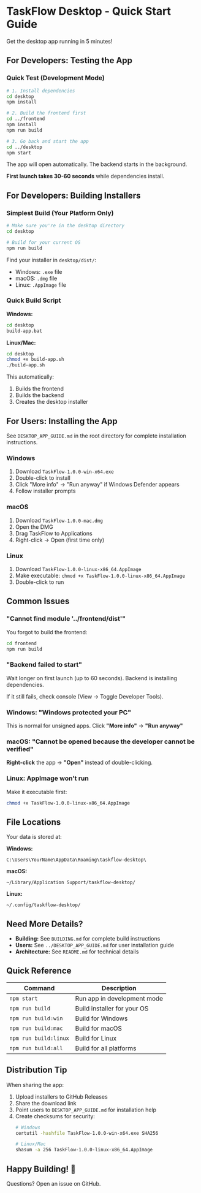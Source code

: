 # TaskFlow Desktop - Quick Start Guide

Get the desktop app running in 5 minutes!

## For Developers: Testing the App

### Quick Test (Development Mode)

```bash
# 1. Install dependencies
cd desktop
npm install

# 2. Build the frontend first
cd ../frontend
npm install
npm run build

# 3. Go back and start the app
cd ../desktop
npm start
```

The app will open automatically. The backend starts in the background.

**First launch takes 30-60 seconds** while dependencies install.

## For Developers: Building Installers

### Simplest Build (Your Platform Only)

```bash
# Make sure you're in the desktop directory
cd desktop

# Build for your current OS
npm run build
```

Find your installer in `desktop/dist/`:
- Windows: `.exe` file
- macOS: `.dmg` file
- Linux: `.AppImage` file

### Quick Build Script

**Windows:**
```cmd
cd desktop
build-app.bat
```

**Linux/Mac:**
```bash
cd desktop
chmod +x build-app.sh
./build-app.sh
```

This automatically:
1. Builds the frontend
2. Builds the backend
3. Creates the desktop installer

## For Users: Installing the App

See `DESKTOP_APP_GUIDE.md` in the root directory for complete installation instructions.

### Windows
1. Download `TaskFlow-1.0.0-win-x64.exe`
2. Double-click to install
3. Click "More info" → "Run anyway" if Windows Defender appears
4. Follow installer prompts

### macOS
1. Download `TaskFlow-1.0.0-mac.dmg`
2. Open the DMG
3. Drag TaskFlow to Applications
4. Right-click → Open (first time only)

### Linux
1. Download `TaskFlow-1.0.0-linux-x86_64.AppImage`
2. Make executable: `chmod +x TaskFlow-1.0.0-linux-x86_64.AppImage`
3. Double-click to run

## Common Issues

### "Cannot find module '../frontend/dist'"

You forgot to build the frontend:
```bash
cd frontend
npm run build
```

### "Backend failed to start"

Wait longer on first launch (up to 60 seconds). Backend is installing dependencies.

If it still fails, check console (View → Toggle Developer Tools).

### Windows: "Windows protected your PC"

This is normal for unsigned apps. Click **"More info"** → **"Run anyway"**

### macOS: "Cannot be opened because the developer cannot be verified"

**Right-click** the app → **"Open"** instead of double-clicking.

### Linux: AppImage won't run

Make it executable first:
```bash
chmod +x TaskFlow-1.0.0-linux-x86_64.AppImage
```

## File Locations

Your data is stored at:

**Windows:**
```
C:\Users\YourName\AppData\Roaming\taskflow-desktop\
```

**macOS:**
```
~/Library/Application Support/taskflow-desktop/
```

**Linux:**
```
~/.config/taskflow-desktop/
```

## Need More Details?

- **Building:** See `BUILDING.md` for complete build instructions
- **Users:** See `../DESKTOP_APP_GUIDE.md` for user installation guide
- **Architecture:** See `README.md` for technical details

## Quick Reference

| Command | Description |
|---------|-------------|
| `npm start` | Run app in development mode |
| `npm run build` | Build installer for your OS |
| `npm run build:win` | Build for Windows |
| `npm run build:mac` | Build for macOS |
| `npm run build:linux` | Build for Linux |
| `npm run build:all` | Build for all platforms |

## Distribution Tip

When sharing the app:

1. Upload installers to GitHub Releases
2. Share the download link
3. Point users to `DESKTOP_APP_GUIDE.md` for installation help
4. Create checksums for security:
   ```bash
   # Windows
   certutil -hashfile TaskFlow-1.0.0-win-x64.exe SHA256

   # Linux/Mac
   shasum -a 256 TaskFlow-1.0.0-linux-x86_64.AppImage
   ```

## Happy Building! 🚀

Questions? Open an issue on GitHub.
